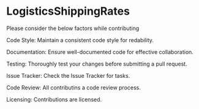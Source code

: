 # LogisticsShippingRates
Please consider the below factors while contributing

Code Style:
Maintain a consistent code style for redability.

Documentation:
Ensure well-documented code for effective collaboration.

Testing:
Thoroughly test your changes before submitting a pull request.

Issue Tracker:
Check the Issue Tracker for tasks.

Code Review:
All contributins a code review process.

Licensing:
Contributions are licensed.
